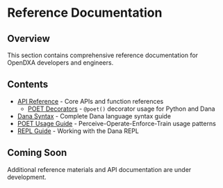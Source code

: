 # Reference Documentation

## Overview

This section contains comprehensive reference documentation for OpenDXA developers and engineers.

## Contents

- [API Reference](api/README.md) - Core APIs and function references
  - [POET Decorators](api/poet-decorators.md) - `@poet()` decorator usage for Python and Dana
- [Dana Syntax](dana-syntax.md) - Complete Dana language syntax guide
- [POET Usage Guide](poet-usage-guide.md) - Perceive-Operate-Enforce-Train usage patterns
- [REPL Guide](repl-guide.md) - Working with the Dana REPL

## Coming Soon

Additional reference materials and API documentation are under development.